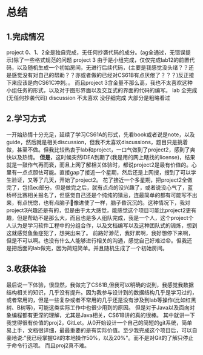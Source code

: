 # 总结
## 1.完成情况

project 0、1、2全是独自完成，无任何抄袭代码的成分。(ag全通过，无错误提示)除了一些格式规范的问题 
project 3 由于是小组完成，仅仅完成lab12的前置代码，以及随机生成一个初始房间，无进行后续代码，(主要是我感觉没头绪？？还是感觉没有对自己的帮助？？亦或者做的已经对CS61B有点厌倦了？？？)反正接下来应该是向CS61C冲刺。。
而且project 3含金量不那么高，我也不太喜欢这种小组任务的形式，以及对于图形界面以及交互式的界面的代码的编写。
lab 全完成(无任何抄袭代码)
discussion 不太喜欢 没仔细完成 大部分是粗略看过

## 2.学习方式

一开始热情十分充足，延续了学习CS61A的形式，先看book或者说是note，以及guide，然后就是相关discussion，但我不太喜欢discussions，题目只是挑着做，甚至不做。但我比较热衷于lab和project，一口气做到了project2，感到了爽快以及热情。
**但是**，这时候突然IDEA到期了(我是用的网上瞎找的license)，结果就是一鼓作气再而衰，而且上网了解相关体验时，都说project2是最有价值的。心里有一点点胆怯可能。直接gap了接近一个星期，然后还是上网搜，搜到了可以学生验证，又等了几天，开始了project2。
花了接近一个多星期，把project2全做完了，包括ec部分。但是做完之后，就有点点的没兴趣了，或者说没心气了，蓝桥杯比赛相关报名了，但感觉自己还是个纯纯的猜忌，连最简单的都有可能写不出来，有点恍惚，也有点脑子🧠像进使了一样，脑子昏沉沉的。这种情况下，我对
project3兴趣还是有的，但是由于太大感觉，能感觉这个项目可能比project2更有趣，但是帮助不是那么大，而且也是多人组队完成，我是一个人，这个project个人认为是学习软件工程中的分组合作，以及文档编写以及这种团队式的锻炼，想到这就感觉鱼鱼症犯了，想哭出来了。
前路好渺茫，我好累啊，我好想停下来啊，但是不可以啊。也没有什么人能够进行相关的沟通，感觉自己好难过😞。但我还是把后面的lab做完，因为简短简单。并且随机生成了一个初始房间。

## 3.收获体验

最后说一下体验，很显然，我做完了CS61B,但我可以明确的说到，我感觉我数据结构相关的知识，几乎没有提升。因为我参与设计到的数据结构几乎是学习过的，或者常用的，但是一些复杂或者不常用的几乎还是没有涉及到lab等操作(比如红黑树、B树等)，可能这类实际工作中也很少用到的原因。
但是对于Java以及面向对象编程都有更深的理解，尤其是Java相关，CS61B讲的真的很棒。
其中就讲一下我觉得很有价值的proj2，GitLet。从0开始设计一个自己的简短的git系统，简单易上手，文档很详细，最最重要的是有实际价值。至少我完成这个项目后，可以自豪地说:"我已经掌握Git的本地操作50%，以及20%"。而不是对Git的了解只停止于命令行选项。
而且proj2真不难。
